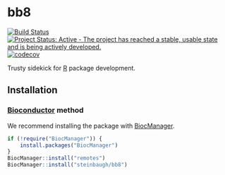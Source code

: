 # bb8

[![Build Status](https://travis-ci.org/steinbaugh/bb8.svg?branch=master)](https://travis-ci.org/steinbaugh/bb8)
[![Project Status: Active - The project has reached a stable, usable state and is being actively developed.](http://www.repostatus.org/badges/latest/active.svg)](http://www.repostatus.org/#active)
[![codecov](https://codecov.io/gh/steinbaugh/bb8/branch/master/graph/badge.svg)](https://codecov.io/gh/steinbaugh/bb8)

Trusty sidekick for [R][] package development.

## Installation

### [Bioconductor][] method

We recommend installing the package with [BiocManager][].

```r
if (!require("BiocManager")) {
    install.packages("BiocManager")
}
BiocManager::install("remotes")
BiocManager::install("steinbaugh/bb8")
```

[Bioconductor]: https://bioconductor.org
[BiocManager]: https://cran.r-project.org/package=BiocManager
[R]: https://www.r-project.org

